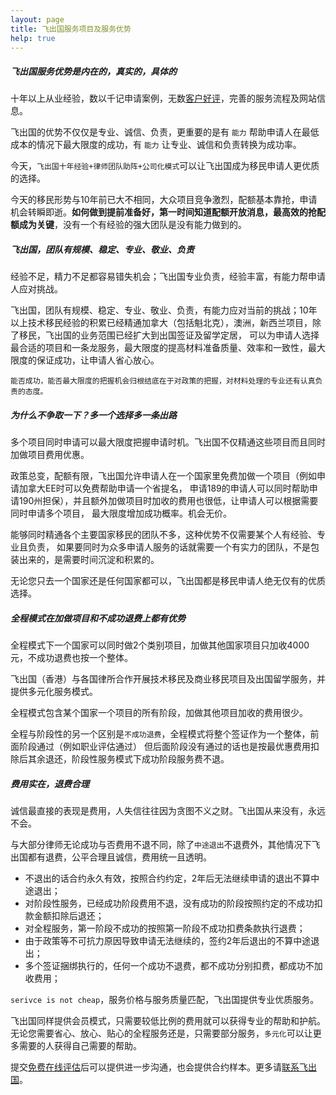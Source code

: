 ```yaml
---
layout: page
title: 飞出国服务项目及服务优势
help: true
---
```


<div  class="note info">
  <h5>飞出国服务优势是内在的，真实的，具体的</h5>
  <p>十年以上从业经验，数以千记申请案例，无数<a href="/news/">客户好评</a>，完善的服务流程及网站信息。</p>
</div>

飞出国的优势不仅仅是专业、诚信、负责，更重要的是有 `能力` 帮助申请人在最低成本的情况下最大限度的成功，有 `能力` 让专业、诚信和负责转换为成功率。

今天，`飞出国十年经验+律师团队助阵+公司化模式`可以让飞出国成为移民申请人更优质的选择。

今天的移民形势与10年前已大不相同，大众项目竞争激烈，配额基本靠抢，申请机会转瞬即逝。**如何做到提前准备好，第一时间知道配额开放消息，最高效的抢配额成为关键**，没有一个有经验的强大团队是没有能力做到的。

<div class="note warning">
  <h5>飞出国，团队有规模、稳定、专业、敬业、负责</h5>
  <p>经验不足，精力不足都容易错失机会；飞出国专业负责，经验丰富，有能力帮申请人应对挑战。</p>
</div>

飞出国，团队有规模、稳定、专业、敬业、负责，有能力应对当前的挑战；10年以上技术移民经验的积累已经精通加拿大（包括魁北克），澳洲，新西兰项目，除了移民，飞出国的业务范围已经扩大到出国签证及留学定居，
可以为申请人选择最合适的项目和一条龙服务，最大限度的提高材料准备质量、效率和一致性，最大限度的保证成功，让申请人省心放心。

`能否成功，能否最大限度的把握机会归根结底在于对政策的把握，对材料处理的专业还有认真负责的态度。`

<div class="note unreleased">
  <h5>为什么不争取一下？多一个选择多一条出路</h5>
  <p>多个项目同时申请可以最大限度把握申请时机。飞出国不仅精通这些项目而且同时加做项目费用优惠。</p>
</div>

政策总变，配额有限，飞出国允许申请人在一个国家里免费加做一个项目（例如申请加拿大EE时可以免费帮助申请一个省提名，
申请189的申请人可以同时帮助申请190州担保），并且额外加做项目时加收的费用也很低，让申请人可以根据需要同时申请多个项目，
最大限度增加成功概率。机会无价。

能够同时精通各个主要国家移民的团队不多，这种优势不仅需要某个人有经验、专业且负责，
如果要同时为众多申请人服务的话就需要一个有实力的团队，不是包装出来的，是需要时间沉淀和积累的。

无论您只去一个国家还是任何国家都可以，飞出国都是移民申请人绝无仅有的优质选择。

<!-- 飞出国技术移民全程服务费用统一为3.9万人民币，商业移民统一为5.0万人民币。阶段性服务单独定价。
所有费用可以使用人民币支付，也可以支付等值的港币或美元。 -->

<!-- <div class="mobile-side-scroller">
<table>
  <tr>
    <th>单项名称</th>
    <th>阶段性费用</th>
    <th>不成功扣费金额</th>
  </tr>
{% for item in site.data.fees %}
<tr>
<td><p><code class="output"> {{ item.program }} </code></p></td>
<td><p><code class="filter"> {{ item.fei }} </code></p></td>
<td><p><code> {{ item.tuifei }} </code></p></td>
</tr>
{% endfor %}
</table>
</div> -->

<!-- ## 飞出国全程与阶段性的区别： -->

<div class="note">
  <h5>全程模式在加做项目和不成功退费上都有优势</h5>
  <p>全程模式下一个国家可以同时做2个类别项目，加做其他国家项目只加收4000元，不成功退费也按一个整体。</p>
</div>

<!-- ## 飞出国服务内容及退费原则： -->

飞出国（香港）与各国律所合作开展技术移民及商业移民项目及出国留学服务，并提供多元化服务模式。

全程模式包含某个国家一个项目的所有阶段，加做其他项目加收的费用很少。

全程与阶段性的另一个区别是`不成功退费`，全程模式将整个签证作为一个整体，前面阶段通过（例如职业评估通过）
但后面阶段没有通过的话也是按最优惠费用扣除后其余退还，阶段性服务模式下成功阶段服务费不退。

<div class="note warning">
  <h5>费用实在，退费合理</h5>
  <p>诚信最直接的表现是费用，人失信往往因为贪图不义之财。飞出国从来没有，永远不会。</p>
</div>

与大部分律师无论成功与否费用不退不同，除了`中途退出`不退费外，其他情况下飞出国都有退费，公平合理且诚信，费用统一且透明。

- 不退出的话合约永久有效，按照合约约定，2年后无法继续申请的退出不算中途退出；
- 对阶段性服务，已经成功阶段费用不退，没有成功的阶段按照约定的不成功扣款金额扣除后退还；
- 对全程服务，第一阶段不成功的按照第一阶段不成功扣费条款执行退费；
- 由于政策等不可抗力原因导致申请无法继续的，签约2年后退出的不算中途退出；
- 多个签证捆绑执行的，任何一个成功不退费，都不成功分别扣费，都成功不加收费用；

`serivce is not cheap`，服务价格与服务质量匹配，飞出国提供专业优质服务。

飞出国同样提供会员模式，只需要较低比例的费用就可以获得专业的帮助和护航。
无论您需要省心、放心、贴心的全程服务还是，只需要部分服务，`多元化`可以让更多需要的人获得自己需要的帮助。

提交<a href="http://pg.flyabroadvisa.com" target="_blank">免费在线评估</a>后可以提供进一步沟通，也会提供合约样本。更多请[联系飞出国](/contact/)。
